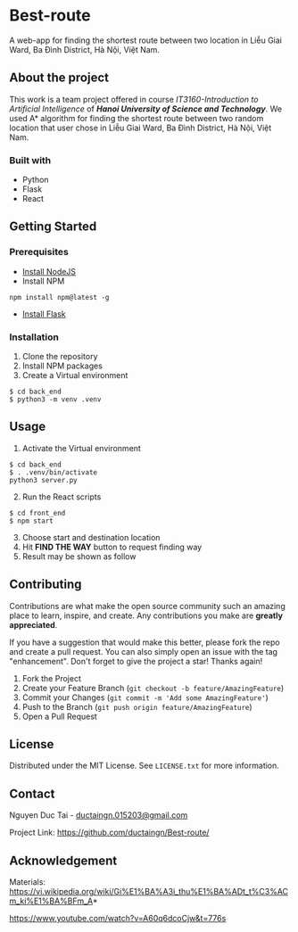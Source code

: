 # Best-route
A web-app for finding the shortest route between two location in Liễu Giai Ward, Ba Đình District, Hà Nội, Việt Nam.

## About the project 
This work is a team project offered in course *IT3160-Introduction to Artificial Intelligence* of ***Hanoi University of Science and Technology***.
We used A* algorithm for finding the shortest route between two random location that user chose in Liễu Giai Ward, Ba Đình District, Hà Nội, Việt Nam.

### Built with
- Python
- Flask
- React

## Getting Started
### Prerequisites
- [Install NodeJS ](https://nodejs.org/en/download)
- Install NPM
```
npm install npm@latest -g
```
- [Install Flask ](https://flask.palletsprojects.com/en/3.0.x/installation/)
### Installation
1. Clone the repository
2. Install NPM packages
3. Create a Virtual environment
```
$ cd back_end
$ python3 -m venv .venv
```

## Usage
1. Activate the Virtual environment
```
$ cd back_end
$ . .venv/bin/activate
python3 server.py
```
2. Run the React scripts
```
$ cd front_end
$ npm start
```
3. Choose start and destination location
4. Hit **FIND THE WAY** button to request finding way
5. Result may be shown as follow

## Contributing
Contributions are what make the open source community such an amazing place to learn, inspire, and create. Any contributions you make are **greatly appreciated**.

If you have a suggestion that would make this better, please fork the repo and create a pull request. You can also simply open an issue with the tag "enhancement". Don't forget to give the project a star! Thanks again!

1. Fork the Project
2. Create your Feature Branch (`git checkout -b feature/AmazingFeature`)
3. Commit your Changes (`git commit -m 'Add some AmazingFeature'`)
4. Push to the Branch (`git push origin feature/AmazingFeature`)
5. Open a Pull Request

## License
Distributed under the MIT License. See `LICENSE.txt` for more information.

## Contact
Nguyen Duc Tai - ductaingn.015203@gmail.com

Project Link: https://github.com/ductaingn/Best-route/

## Acknowledgement
Materials:
https://vi.wikipedia.org/wiki/Gi%E1%BA%A3i_thu%E1%BA%ADt_t%C3%ACm_ki%E1%BA%BFm_A*

https://www.youtube.com/watch?v=A60q6dcoCjw&t=776s
